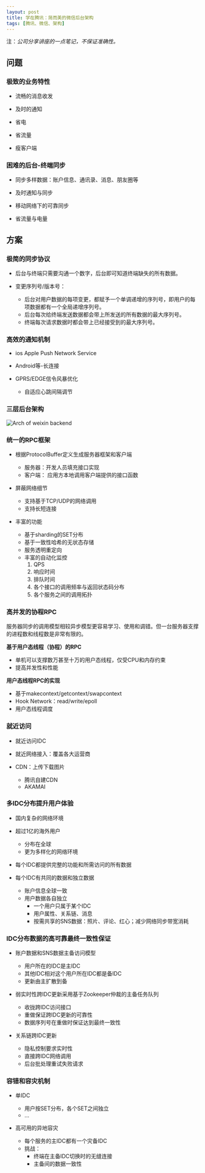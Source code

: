 ```yaml
---
layout: post
title: 学在腾讯：简而美的微信后台架构
tags: [腾讯、微信、架构]
---
```


注：*公司分享讲座的一点笔记，不保证准确性。*

## 问题

### 极致的业务特性


  - 流畅的消息收发

  - 及时的通知

  - 省电

  - 省流量

  - 瘦客户端

### 困难的后台-终端同步


  - 同步多样数据：账户信息、通讯录、消息、朋友圈等
  
  - 及时通知与同步
  
  - 移动网络下的可靠同步
  
  - 省流量与电量

## 方案

### 极简的同步协议


  - 后台与终端只需要沟通一个数字，后台即可知道终端缺失的所有数据。
  
  - 变更序列号/版本号：
    - 后台对用户数据的每项变更，都赋予一个单调递增的序列号，即用户的每项数据都有一个全局递增序列号。
    - 后台每次给终端发送数据都会带上所发送的所有数据的最大序列号。
    - 终端每次请求数据时都会带上已经接受到的最大序列号。

### 高效的通知机制


  - ios Apple Push Network Service
  
  - Android等-长连接
  
  - GPRS/EDGE信令风暴优化
    - 自适应心跳间隔调节

### 三层后台架构

![Arch of weixin backend](https://raw.github.com/youngsterxyf/youngsterxyf.github.com/master/assets/pics/arch-of-weixin-backend.png)

### 统一的RPC框架


  - 根据ProtocolBuffer定义生成服务器框架和客户端
    - 服务器：开发人员填充接口实现
    - 客户端： 应用方本地调用客户端提供的接口函数
  
  - 屏蔽网络细节
    - 支持基于TCP/UDP的网络调用
    - 支持长短连接
  
  - 丰富的功能
    - 基于sharding的SET分布
    - 基于一致性哈希的无状态存储
    - 服务透明重定向
    - 丰富的自动化监控
      1. QPS
      2. 响应时间
      3. 排队时间
      4. 各个接口的调用频率与返回状态码分布
      5. 各个服务之间的调用拓扑

### 高并发的协程RPC

服务器同步的调用模型相较异步模型更容易学习、使用和调错。但一台服务器支撑的进程数和线程数是非常有限的。

**基于用户态线程（协程）的RPC**

- 单机可以支撑数万甚至十万的用户态线程，仅受CPU和内存约束
- 提高并发性和性能

**用户态线程RPC的实现**

- 基于makecontext/getcontext/swapcontext
- Hook Network：read/write/epoll
- 用户态线程调度

### 就近访问


  - 就近访问IDC

  - 就近网络接入：覆盖各大运营商

  - CDN：上传下载图片
    - 腾讯自建CDN
    - AKAMAI

### 多IDC分布提升用户体验


  - 国内复杂的网络环境

  - 超过1亿的海外用户
    - 分布在全球
    - 更为多样化的网络环境

  - 每个IDC都提供完整的功能和所需访问的所有数据

  - 每个IDC有共同的数据和独立数据
    - 账户信息全球一致
    - 用户数据各自独立
      - 一个用户只属于某个IDC
      - 用户属性、关系链、消息
      - 按需共享的SNS数据：照片、评论、红心；减少网络同步带宽消耗

### IDC分布数据的高可靠最终一致性保证


  - 账户数据和SNS数据主备访问模型
    - 用户所在的IDC是主IDC
    - 其他IDC相对这个用户所在IDC都是备IDC
    - 更新由主扩散到备

  - 弱实时性跨IDC更新采用基于Zookeeper仲裁的主备任务队列
    - 收拢跨IDC访问接口
    - 重做保证跨IDC更新的可靠性
    - 数据序列号在重做时保证达到最终一致性

  - 关系链跨IDC更新
    - 隐私控制要求实时性
    - 直接跨IDC网络调用
    - 后台批处理重试失败请求

### 容错和容灾机制


  - 单IDC
    - 用户按SET分布，各个SET之间独立
    - ...

  - 高可用的异地容灾
    - 每个服务的主IDC都有一个灾备IDC
    - 挑战：
      - 终端在主备IDC切换时的无缝连接
      - 主备间的数据一致性
